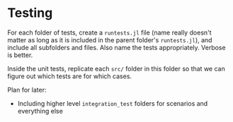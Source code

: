 # Testing

For each folder of tests, create a `runtests.jl` file (name really doesn't matter as long as it is included in the parent folder's `runtests.jl`), and include all subfolders and files. Also name the tests appropriately. Verbose is better.

Inside the unit tests, replicate each `src/` folder in this folder so that we can figure out which tests are for which cases.

Plan for later:
- Including higher level `integration_test` folders for scenarios and everything else